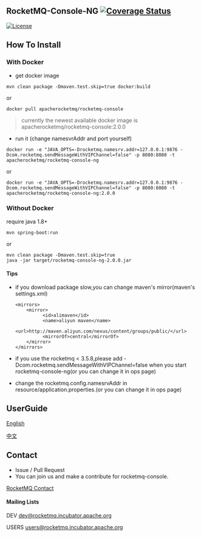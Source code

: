 ## RocketMQ-Console-NG [![Coverage Status](https://coveralls.io/repos/github/rocketmq/rocketmq-console-ng/badge.svg?branch=master)](https://coveralls.io/github/rocketmq/rocketmq-console-ng?branch=master)
[![License](https://img.shields.io/badge/license-Apache%202-4EB1BA.svg)](https://www.apache.org/licenses/LICENSE-2.0.html)
## How To Install

### With Docker

* get docker image

```
mvn clean package -Dmaven.test.skip=true docker:build
```

or

```
docker pull apacherocketmq/rocketmq-console
```

> currently the newest available docker image is apacherocketmq/rocketmq-console:2.0.0


* run it (change namesvrAddr and port yourself)

```
docker run -e "JAVA_OPTS=-Drocketmq.namesrv.addr=127.0.0.1:9876 -Dcom.rocketmq.sendMessageWithVIPChannel=false" -p 8080:8080 -t apacherocketmq/rocketmq-console-ng
```

or 

```
docker run -e "JAVA_OPTS=-Drocketmq.namesrv.addr=127.0.0.1:9876 -Dcom.rocketmq.sendMessageWithVIPChannel=false" -p 8080:8080 -t apacherocketmq/rocketmq-console-ng:2.0.0
```

### Without Docker
require java 1.8+
```
mvn spring-boot:run
```
or
```
mvn clean package -Dmaven.test.skip=true
java -jar target/rocketmq-console-ng-2.0.0.jar
```

#### Tips
* if you download package slow,you can change maven's mirror(maven's settings.xml)
  
  ```
  <mirrors>
      <mirror>
            <id>alimaven</id>
            <name>aliyun maven</name>
            <url>http://maven.aliyun.com/nexus/content/groups/public/</url>
            <mirrorOf>central</mirrorOf>        
      </mirror>
  </mirrors>
  ```
  
* if you use the rocketmq < 3.5.8,please add -Dcom.rocketmq.sendMessageWithVIPChannel=false when you start rocketmq-console-ng(or you can change it in ops page)
* change the rocketmq.config.namesrvAddr in resource/application.properties.(or you can change it in ops page)

## UserGuide

[English](https://github.com/apache/incubator-rocketmq-externals/blob/master/rocketmq-console/doc/1_0_0/UserGuide_EN.md)

[中文](https://github.com/apache/incubator-rocketmq-externals/blob/master/rocketmq-console/doc/1_0_0/UserGuide_CN.md)

## Contact

* Issue / Pull Request
* You can join us and make a contribute for rocketmq-console.

[RocketMQ Contact](http://rocketmq.apache.org/about/contact/)
#### Mailing Lists

DEV dev@rocketmq.incubator.apache.org

USERS users@rocketmq.incubator.apache.org
